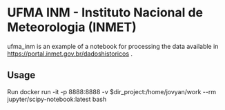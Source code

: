 # UFMA INM - Instituto Nacional de Meteorologia (INMET)

ufma_inm is an example of a notebook for processing the data available in https://portal.inmet.gov.br/dadoshistoricos .

## Usage
Run 
docker run -it -p 8888:8888 -v $dir_project:/home/jovyan/work --rm jupyter/scipy-notebook:latest bash

